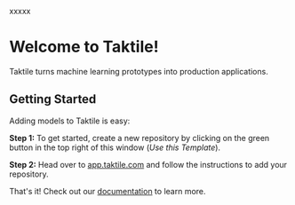 xxxxx
# Welcome to Taktile!
Taktile turns machine learning prototypes into production applications. 

## Getting Started
Adding models to Taktile is easy:


**Step 1:** To get started, create a new repository by clicking on the green button in the top right of this window (*Use this Template*).


**Step 2:** Head over to [app.taktile.com](https://app.taktile.com) and follow the instructions to add your repository. 

That's it! Check out our [documentation](https://docs.taktile.com) to learn more.
